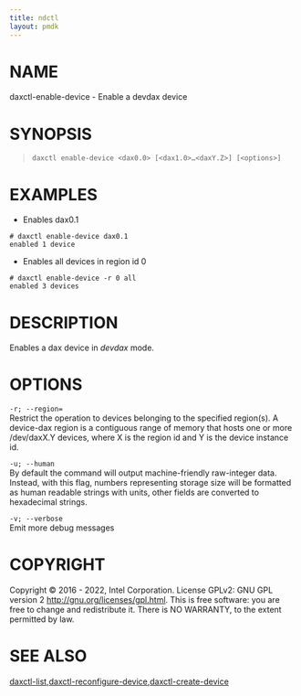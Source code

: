 ```yaml
---
title: ndctl
layout: pmdk
---
```


# NAME

daxctl-enable-device - Enable a devdax device

# SYNOPSIS

>     daxctl enable-device <dax0.0> [<dax1.0>…​<daxY.Z>] [<options>]

# EXAMPLES

-   Enables dax0.1

<!-- -->

    # daxctl enable-device dax0.1
    enabled 1 device

-   Enables all devices in region id 0

<!-- -->

    # daxctl enable-device -r 0 all
    enabled 3 devices

# DESCRIPTION

Enables a dax device in *devdax* mode.

# OPTIONS

`-r; --region=`  
Restrict the operation to devices belonging to the specified region(s).
A device-dax region is a contiguous range of memory that hosts one or
more /dev/daxX.Y devices, where X is the region id and Y is the device
instance id.

<!-- -->

`-u; --human`  
By default the command will output machine-friendly raw-integer data.
Instead, with this flag, numbers representing storage size will be
formatted as human readable strings with units, other fields are
converted to hexadecimal strings.

<!-- -->

`-v; --verbose`  
Emit more debug messages

# COPYRIGHT

Copyright © 2016 - 2022, Intel Corporation. License GPLv2: GNU GPL
version 2 <http://gnu.org/licenses/gpl.html>. This is free software: you
are free to change and redistribute it. There is NO WARRANTY, to the
extent permitted by law.

# SEE ALSO

[daxctl-list](daxctl-list.md),[daxctl-reconfigure-device](daxctl-reconfigure-device.md),[daxctl-create-device](daxctl-create-device.md)
